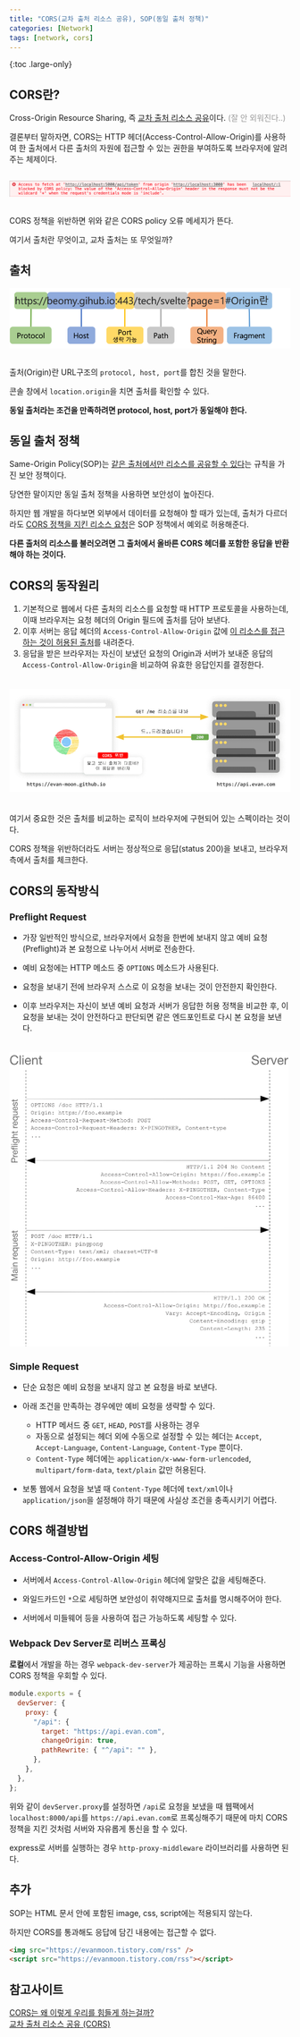 ```yaml
---
title: "CORS(교차 출처 리소스 공유), SOP(동일 출처 정책)"
categories: [Network]
tags: [network, cors]
---
```


{:toc .large-only}

## CORS란?

Cross-Origin Resource Sharing, 즉 <u>교차 출처 리소스 공유</u>이다. <span style="color:#999">(잘 안 외워진다..)</span>

결론부터 말하자면, CORS는 HTTP 헤더(Access-Control-Allow-Origin)를 사용하여 한 출처에서 다른 출처의 자원에 접근할 수 있는 권한을 부여하도록 브라우저에 알려주는 체제이다.

<img src="/assets/img/blog/2021-09-10-cors_01.png" style="margin:15px 0">

CORS 정책을 위반하면 위와 같은 CORS policy 오류 메세지가 뜬다.

여기서 출처란 무엇이고, 교차 출처는 또 무엇일까?

## 출처

<img src="/assets/img/blog/2021-09-10-cors_02.png" style="margin-bottom:15px">

출처(Origin)란 URL구조의 `protocol, host, port`를 합친 것을 말한다.

콘솔 창에서 `location.origin`을 치면 출처를 확인할 수 있다.

**동일 출처라는 조건을 만족하려면 protocol, host, port가 동일해야 한다.**

## 동일 출처 정책

Same-Origin Policy(SOP)는 <u>같은 출처에서만 리소스를 공유할 수 있다</u>는 규칙을 가진 보안 정책이다.

당연한 말이지만 동일 출처 정책을 사용하면 보안성이 높아진다.

하지만 웹 개발을 하다보면 외부에서 데이터를 요청해야 할 때가 있는데, 출처가 다르더라도 <u>CORS 정책을 지킨 리소스 요청</u>은 SOP 정책에서 예외로 허용해준다.

**다른 출처의 리소스를 불러오려면 그 출처에서 올바른 CORS 헤더를 포함한 응답을 반환해야 하는 것이다.**

## CORS의 동작원리

1. 기본적으로 웹에서 다른 출처의 리소스를 요청할 때 HTTP 프로토콜을 사용하는데, 이때 브라우저는 요청 헤더의 Origin 필드에 출처를 담아 보낸다.
1. 이후 서버는 응답 헤더의 `Access-Control-Allow-Origin` 값에 <u>이 리소스를 접근하는 것이 허용된 출처</u>를 내려준다.
1. 응답을 받은 브라우저는 자신이 보냈던 요청의 Origin과 서버가 보내준 응답의 `Access-Control-Allow-Origin`을 비교하여 유효한 응답인지를 결정한다.

<img src="/assets/img/blog/2021-09-10-cors_03.png" style="margin:20px 0;">

여기서 중요한 것은 출처를 비교하는 로직이 브라우저에 구현되어 있는 스펙이라는 것이다.

CORS 정책을 위반하더라도 서버는 정상적으로 응답(status 200)을 보내고, 브라우저 측에서 출처를 체크한다.

## CORS의 동작방식

### Preflight Request

- 가장 일반적인 방식으로, 브라우저에서 요청을 한번에 보내지 않고 예비 요청(Preflight)과 본 요청으로 나누어서 서버로 전송한다.

- 예비 요청에는 HTTP 메소드 중 `OPTIONS` 메소드가 사용된다.

- 요청을 보내기 전에 브라우저 스스로 이 요청을 보내는 것이 안전한지 확인한다.

- 이후 브라우저는 자신이 보낸 예비 요청과 서버가 응답한 허용 정책을 비교한 후, 이 요청을 보내는 것이 안전하다고 판단되면 같은 엔드포인트로 다시 본 요청을 보낸다.

<img src="/assets/img/blog/2021-09-10-cors_04.png" style="margin-top:20px; width: 500px; max-width: 100%; height: auto;">

### Simple Request

- 단순 요청은 예비 요청을 보내지 않고 본 요청을 바로 보낸다.

- 아래 조건을 만족하는 경우에만 예비 요청을 생략할 수 있다.

  - HTTP 메서드 중 `GET`, `HEAD`, `POST`를 사용하는 경우
  - 자동으로 설정되는 헤더 외에 수동으로 설정할 수 있는 헤더는 `Accept`, `Accept-Language`, `Content-Language`, `Content-Type` 뿐이다.
  - `Content-Type` 헤더에는 `application/x-www-form-urlencoded`, `multipart/form-data`, `text/plain` 값만 허용된다.

- 보통 웹에서 요청을 보낼 때 `Content-Type` 헤더에 `text/xml`이나 `application/json`을 설정해야 하기 때문에 사실상 조건을 충족시키기 어렵다.

## CORS 해결방법

### Access-Control-Allow-Origin 세팅

- 서버에서 `Access-Control-Allow-Origin` 헤더에 알맞은 값을 세팅해준다.

- 와일드카드인 `*`으로 세팅하면 보안성이 취약해지므로 출처를 명시해주어야 한다.

- 서버에서 미들웨어 등을 사용하여 접근 가능하도록 세팅할 수 있다.

### Webpack Dev Server로 리버스 프록싱

**로컬**에서 개발을 하는 경우 `webpack-dev-server`가 제공하는 프록시 기능을 사용하면 CORS 정책을 우회할 수 있다.

```js
module.exports = {
  devServer: {
    proxy: {
      "/api": {
        target: "https://api.evan.com",
        changeOrigin: true,
        pathRewrite: { "^/api": "" },
      },
    },
  },
};
```

위와 같이 `devServer.proxy`를 설정하면 `/api`로 요청을 보냈을 때 웹팩에서 `localhost:8000/api`를 `https://api.evan.com`로 프록싱해주기 때문에 마치 CORS 정책을 지킨 것처럼 서버와 자유롭게 통신을 할 수 있다.

express로 서버를 실행하는 경우 `http-proxy-middleware` 라이브러리를 사용하면 된다.

## 추가

SOP는 HTML 문서 안에 포함된 image, css, script에는 적용되지 않는다.

하지만 CORS를 통과해도 응답에 담긴 내용에는 접근할 수 없다.

```html
<img src="https://evanmoon.tistory.com/rss" />
<script src="https://evanmoon.tistory.com/rss"></script>
```

## 참고사이트

[CORS는 왜 이렇게 우리를 힘들게 하는걸까?](https://evan-moon.github.io/2020/05/21/about-cors/)<br/>
[교차 출처 리소스 공유 (CORS)](https://developer.mozilla.org/ko/docs/Web/HTTP/CORS)
